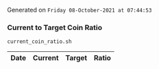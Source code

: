 Generated on `Friday 08-October-2021 at 07:44:53`

### Current to Target Coin Ratio
`current_coin_ratio.sh`

Date|Current|Target|Ratio
---|---|---|---
